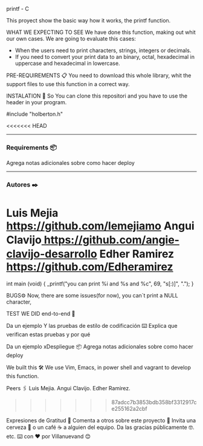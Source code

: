 printf - C

This proyect show the basic way how it works, the printf function.

WHAT WE EXPECTING TO SEE
We have done this function, making out whit our own cases. We are going to evaluate this cases:

- When the users need to print characters, strings, integers or decimals.
- If you need to convert your print data to an binary, octal, hexadecimal in uppercase and hexadecimal in lowercase.

PRE-REQUIREMENTS 📋
You need to download this whole library, whit the support files to use this function in a correct way.

INSTALATION 🔧
So You can clone this repositori and you have to use the header in your program.

#include "holberton.h"

<<<<<<< HEAD
<hr>

### Requirements  📦
Agrega notas adicionales sobre como hacer deploy

<hr>

### Autores ✒️
Luis Mejia <a href="https://twitter.com/Lemmishmaniasis"><img height="30">
<src>https://github.com/lemejiamo</src></a>
Angui Clavijo<a href="https://twitter.com/anguiclavijods"><img height="30">
<src>https://github.com/angie-clavijo-desarrollo</src></a>
Edher Ramirez <a href="https://twitter.com/edhe_r"><img height="30">
<src>https://github.com/Edheramirez</src></a>
=======
int main (void)
{
	_printf("you can print %i and %s and %c", 69, "s[:)]", ".");
}

BUGS⚙️
Now, there are some issues(for now), you can´t print a NULL character,

TEST WE DID end-to-end 🔩


Da un ejemplo
Y las pruebas de estilo de codificación ⌨️
Explica que verifican estas pruebas y por qué

Da un ejemplo
xDespliegue 📦
Agrega notas adicionales sobre como hacer deploy

We built this 🛠️
We use Vim, Emacs, in power shell and vagrant to develop this function.

Peers 🖇️
Luis Mejia.
Angui Clavijo.
Edher Ramirez.

>>>>>>> 87adcc7b3853bdb358bf3312917ce255162a2cbf

Expresiones de Gratitud 🎁
Comenta a otros sobre este proyecto 📢
Invita una cerveza 🍺 o un café ☕ a alguien del equipo.
Da las gracias públicamente 🤓.
etc.
⌨️ con ❤️ por Villanuevand 😊
